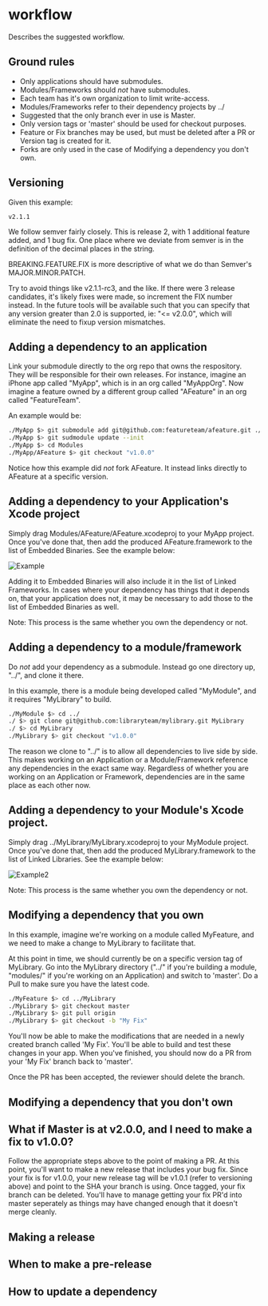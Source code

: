 # workflow
Describes the suggested workflow.

## Ground rules

- Only applications should have submodules.
- Modules/Frameworks should *not* have submodules.
- Each team has it's own organization to limit write-access.
- Modules/Frameworks refer to their dependency projects by ../
- Suggested that the only branch ever in use is Master.
- Only version tags or 'master' should be used for checkout purposes.
- Feature or Fix branches may be used, but must be deleted after a PR or Version tag is created for it.
- Forks are only used in the case of Modifying a dependency you don't own.

## Versioning

Given this example:

```
v2.1.1
```
We follow semver fairly closely.  This is release 2, with 1 additional feature added, and 1 bug fix.  One place where we deviate from semver is in the definition of the decimal places in the string.

BREAKING.FEATURE.FIX is more descriptive of what we do than Semver's MAJOR.MINOR.PATCH.

Try to avoid things like v2.1.1-rc3, and the like.  If there were 3 release candidates, it's likely fixes were made, so increment the FIX number instead.  In the future tools will be available such that you can specify that any version greater than 2.0 is supported, ie: "<= v2.0.0", which will eliminate the need to fixup version mismatches.


## Adding a dependency to an application

Link your submodule directly to the org repo that owns the respository.  They will be responsible for their own releases.  For instance, imagine an iPhone app called "MyApp", which is in an org called "MyAppOrg".  Now imagine a feature owned by a different group called "AFeature" in an org called "FeatureTeam".

An example would be:

```bash
./MyApp $> git submodule add git@github.com:featureteam/afeature.git ./Modules/AFeature
./MyApp $> git sudmodule update --init
./MyApp $> cd Modules
./MyApp/AFeature $> git checkout "v1.0.0"
```

Notice how this example did *not* fork AFeature.  It instead links directly to AFeature at a specific version.


## Adding a dependency to your Application's Xcode project

Simply drag Modules/AFeature/AFeature.xcodeproj to your MyApp project.  Once you've done that, then add the produced AFeature.framework to the list of Embedded Binaries.  See the example below:

![Example](https://github.com/modulo-dm/workflow/raw/master/adddeptoapp.gif "Example")

Adding it to Embedded Binaries will also include it in the list of Linked Frameworks.  In cases where your dependency has things that it depends on, that your application does not, it may be necessary to add those to the list of Embedded Binaries as well.

Note: This process is the same whether you own the dependency or not.


## Adding a dependency to a module/framework

Do *not* add your dependency as a submodule.  Instead go one directory up, "../", and clone it there.

In this example, there is a module being developed called "MyModule", and it requires "MyLibrary" to build.

```bash
./MyModule $> cd ../
./ $> git clone git@github.com:libraryteam/mylibrary.git MyLibrary
./ $> cd MyLibrary
./MyLibrary $> git checkout "v1.0.0"
```

The reason we clone to "../" is to allow all dependencies to live side by side.  This makes working on an Application or a Module/Framework reference any dependencies in the exact same way.  Regardless of whether you are working on an Application or Framework, dependencies are in the same place as each other now.


## Adding a dependency to your Module's Xcode project.

Simply drag ../MyLibrary/MyLibrary.xcodeproj to your MyModule project.  Once you've done that, then add the produced MyLibrary.framework to the list of Linked Libraries.  See the example below:

![Example2](https://github.com/modulo-dm/workflow/raw/master/adddeptomodule.gif "Example2")

Note: This process is the same whether you own the dependency or not.


## Modifying a dependency that you own

In this example, imagine we're working on a module called MyFeature, and we need to make a change to MyLibrary to facilitate that.

At this point in time, we should currently be on a specific version tag of MyLibrary.  Go into the MyLibrary directory ("../" if you're building a module, "modules/" if you're working on an Application) and switch to 'master'.  Do a Pull to make sure you have the latest code.

```bash
./MyFeature $> cd ../MyLibrary
./MyLibrary $> git checkout master
./MyLibrary $> git pull origin
./MyLibrary $> git checkout -b "My Fix"
```

You'll now be able to make the modifications that are needed in a newly created branch called 'My Fix'.  You'll be able to build and test these changes in your app.  When you've finished, you should now do a PR from your 'My Fix' branch back to 'master'.  

Once the PR has been accepted, the reviewer should delete the branch.

## Modifying a dependency that you don't own


## What if Master is at v2.0.0, and I need to make a fix to v1.0.0?

Follow the appropriate steps above to the point of making a PR.  At this point, you'll want to make a new release that includes your bug fix.  Since your fix is for v1.0.0, your new release tag will be v1.0.1 (refer to versioning above) and point to the SHA your branch is using.  Once tagged, your fix branch can be deleted.  You'll have to manage getting your fix PR'd into master seperately as things may have changed enough that it doesn't merge cleanly.


## Making a release


## When to make a pre-release


## How to update a dependency
